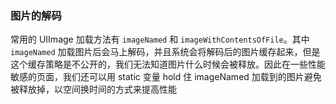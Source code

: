 ### 图片的解码
常用的 UIImage 加载方法有 `imageNamed` 和 `imageWithContentsOfFile`。其中`imageNamed` 加载图片后会马上解码，并且系统会将解码后的图片缓存起来，但是这个缓存策略是不公开的，我们无法知道图片什么时候会被释放。因此在一些性能敏感的页面，我们还可以用 static 变量 hold 住 imageNamed 加载到的图片避免被释放掉，以空间换时间的方式来提高性能
